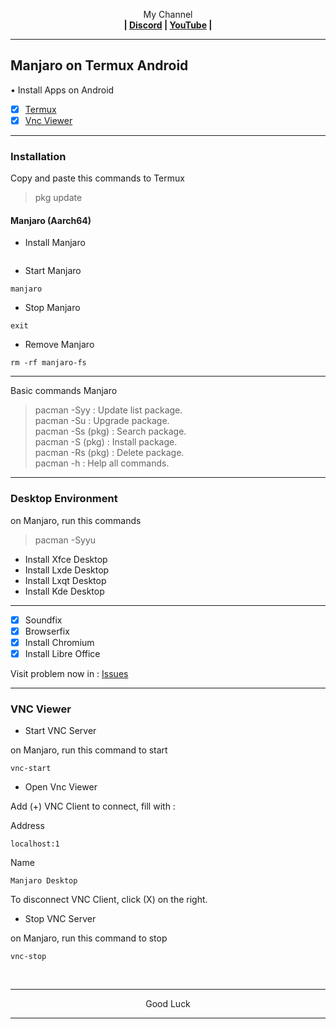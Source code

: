 
<p align="center">My Channel</br><b>
| <a href="https://discord.gg/GCehyym">Discord</a> | <a href="https://youtube.com/channel/UC3sLb7eZCu72iv3G1yUhUHQ">YouTube</a> |</b></p>

---
## Manjaro on Termux Android

• Install Apps on Android
- [x] [Termux](https://github.com/termux/termux-app/releases)
- [x] [Vnc Viewer](https://play.google.com/store/apps/details?id=com.realvnc.viewer.android)

---
### Installation
Copy and paste this commands to Termux

> pkg update

#### Manjaro (Aarch64)

* Install Manjaro
```
```

* Start Manjaro
```
manjaro
```

* Stop Manjaro
```
exit
```

* Remove Manjaro
```
rm -rf manjaro-fs
```

---
Basic commands Manjaro
> pacman -Syy : Update list package.</br>
> pacman -Su : Upgrade package.</br>
> pacman -Ss (pkg) : Search package.</br>
> pacman -S (pkg) : Install package.</br>
> pacman -Rs (pkg) : Delete package.</br>
> pacman -h : Help all commands.

---
### Desktop Environment
on Manjaro, run this commands

> pacman -Syyu
* Install Xfce Desktop
* Install Lxde Desktop
* Install Lxqt Desktop
* Install Kde Desktop

---
- [x] Soundfix</br>
- [x] Browserfix</br>
- [x] Install Chromium</br>
- [x] Install Libre Office</br>

Visit problem now in : 
[Issues]()

---
### VNC Viewer

* Start VNC Server

on Manjaro, run this command to start
```
vnc-start
```

* Open Vnc Viewer

Add (+) VNC Client to connect, fill with :

Address
```
localhost:1
```

Name
```
Manjaro Desktop
```

To disconnect VNC Client, click (X) on the right.

* Stop VNC Server

on Manjaro, run this command to stop

```
vnc-stop
```
</br>

---
<p align="center">Good Luck</p>

---
